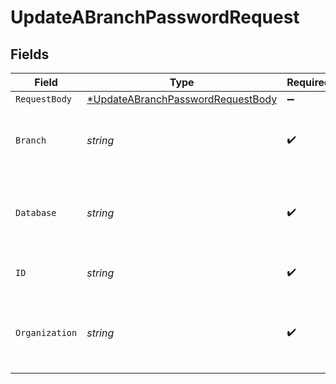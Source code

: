# UpdateABranchPasswordRequest


## Fields

| Field                                                                                            | Type                                                                                             | Required                                                                                         | Description                                                                                      |
| ------------------------------------------------------------------------------------------------ | ------------------------------------------------------------------------------------------------ | ------------------------------------------------------------------------------------------------ | ------------------------------------------------------------------------------------------------ |
| `RequestBody`                                                                                    | [*UpdateABranchPasswordRequestBody](../../models/operations/updateabranchpasswordrequestbody.md) | :heavy_minus_sign:                                                                               | N/A                                                                                              |
| `Branch`                                                                                         | *string*                                                                                         | :heavy_check_mark:                                                                               | The name of the branch the password belongs to                                                   |
| `Database`                                                                                       | *string*                                                                                         | :heavy_check_mark:                                                                               | The name of the database the password belongs to                                                 |
| `ID`                                                                                             | *string*                                                                                         | :heavy_check_mark:                                                                               | The ID of the password                                                                           |
| `Organization`                                                                                   | *string*                                                                                         | :heavy_check_mark:                                                                               | The name of the organization the password belongs to                                             |